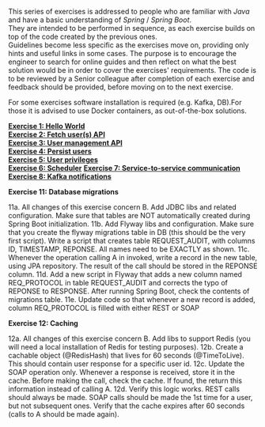This series of exercises is addressed to people who are familiar with _Java_ and have a basic understanding of _Spring_ / _Spring Boot_.   
They are intended to be performed in sequence, as each exercise builds on top of the code created by the previous ones.  
Guidelines become less specific as the exercises move on, providing only hints and useful links in some cases. The purpose is to encourage the engineer to search for online guides and then reflect on what the best solution would be in order to cover the exercises' requirements. 
The code is to be reviewed by a Senior colleague after completion of each exercise and feedback should be provided, before moving on to the next exercise. 

For some exercises software installation is required (e.g. Kafka, DB).For those it is advised to use Docker containers, as out-of-the-box solutions.


[**Exercise 1: Hello World**](Exercise%201.md)   
[**Exercise 2: Fetch user(s) API**](Exercise%202.md)   
[**Exercise 3: User management API**](Exercise%203.md)   
[**Exercise 4: Persist users**](Exercise%204.md)   
[**Exercise 5: User privileges**](Exercise%205.md)   
[**Exercise 6: Scheduler**](Exercise%206.md)
[**Exercise 7: Service-to-service communication**](Exercise%207.md)
[**Exercise 8: Kafka notifications**](Exercise%208.md)



**Exercise 11: Database migrations**

11a. All changes of this exercise concern B. Add JDBC libs and related configuration. Make sure that tables are NOT automatically created during Spring Boot initialization.
11b. Add Flyway libs and configuration. Make sure that you create the flyway migrations table in DB (this should be the very first script). Write a script that creates table REQUEST_AUDIT, with columns ID, TIMESTAMP, REPONSE. All names need to be EXACTLY as shown.
11c. Whenever the operation calling A in invoked, write a record in the new table, using JPA repository. The result of the call should be stored in the REPONSE column. 
11d. Add a new script in Flyway that adds a new column named REQ_PROTOCOL in table REQUEST_AUDIT and corrects the typo of REPONSE to RESPONSE. After running Spring Boot, check the contents of migrations table. 
11e. Update code so that whenever a new record is added, column REQ_PROTOCOL is filled with either REST or SOAP

**Exercise 12: Caching**

12a. All changes of this exercise concern B. Add libs to support Redis (you will need a local installation of Redis for testing purposes).
12b. Create a cachable object (@RedisHash) that lives for 60 seconds (@TimeToLive). This should contain user response for a specific user id. 
12c. Update the SOAP operation only. Whenever a response is received, store it in the cache. Before making the call, check the cache. If found, the return this information instead of calling A.
12d. Verify this logic works. REST calls should always be made. SOAP calls should be made the 1st time for a user, but not subsequent ones. Verify that the cache expires after 60 seconds (calls to A should be made again).


